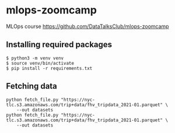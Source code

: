 # mlops-zoomcamp
MLOps course https://github.com/DataTalksClub/mlops-zoomcamp


## Installing required packages

```shell
$ python3 -m venv venv
$ source venv/bin/activate
$ pip install -r requirements.txt
```

## Fetching data

```shell
python fetch_file.py "https://nyc-tlc.s3.amazonaws.com/trip+data/fhv_tripdata_2021-01.parquet" \
    --out datasets
python fetch_file.py "https://nyc-tlc.s3.amazonaws.com/trip+data/fhv_tripdata_2021-01.parquet" \
    --out datasets
```
